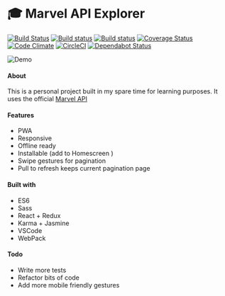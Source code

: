 # :mortar_board: Marvel API Explorer
[![Build Status](https://travis-ci.org/iondrimba/marvel-api-explorer.svg?branch=master)](https://travis-ci.org/iondrimba/marvel-api-explorer)
[![Build status](https://ci.appveyor.com/api/projects/status/8hnh3ocsbitbq4oc?svg=true)](https://ci.appveyor.com/project/iondrimba/marvel-api-explorer)
[![Build status](https://david-dm.org/iondrimba/marvel-api-explorer.svg)](https://david-dm.org/iondrimba/marvel-api-explorer?view=list)
[![Coverage Status](https://coveralls.io/repos/github/iondrimba/marvel-api-explorer/badge.svg)](https://coveralls.io/github/iondrimba/marvel-api-explorer)
[![Code Climate](https://codeclimate.com/github/iondrimba/marvel-api-explorer/badges/gpa.svg)](https://codeclimate.com/github/iondrimba/marvel-api-explorer) [![CircleCI](https://circleci.com/gh/iondrimba/marvel-api-explorer.svg?style=svg)](https://circleci.com/gh/iondrimba/marvel-api-explorer) [![Dependabot Status](https://api.dependabot.com/badges/status?host=github&repo=iondrimba/marvel-api-explorer)](https://dependabot.com)


![Demo](https://github.com/iondrimba/images/blob/master/marvel-demo.gif?raw=true)


#### About
This is a personal project built in my spare time for learning purposes.
It uses the official [Marvel API](https://developer.marvel.com/docs)

#### Features
* PWA
* Responsive
* Offline ready
* Installable (add to Homescreen )
* Swipe gestures for pagination
* Pull to refresh keeps current pagination page

#### Built with
* ES6
* Sass
* React + Redux
* Karma + Jasmine
* VSCode
* WebPack

#### Todo
* Write more tests
* Refactor bits of code
* Add more mobile friendly gestures
